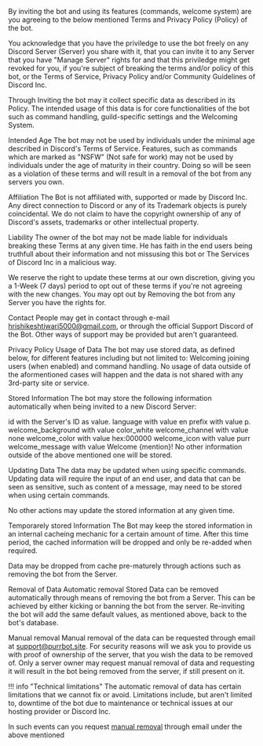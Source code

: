 By inviting the bot and using its features (commands, welcome system) are you agreeing to the below mentioned Terms and Privacy Policy (Policy) of the bot.

You acknowledge that you have the priviledge to use the bot freely on any Discord Server (Server) you share with it, that you can invite it to any Server that you have "Manage Server" rights for and that this priviledge might get revoked for you, if you're subject of breaking the terms and/or policy of this bot, or the Terms of Service, Privacy Policy and/or Community Guidelines of Discord Inc.

Through Inviting the bot may it collect specific data as described in its Policy.
The intended usage of this data is for core functionalities of the bot such as command handling, guild-specific settings and the Welcoming System.

Intended Age
The bot may not be used by individuals under the minimal age described in Discord's Terms of Service.
Features, such as commands which are marked as "NSFW" (Not safe for work) may not be used by individuals under the age of maturity in their country. Doing so will be seen as a violation of these terms and will result in a removal of the bot from any servers you own.

Affiliation
The Bot is not affiliated with, supported or made by Discord Inc.
Any direct connection to Discord or any of its Trademark objects is purely coincidental. We do not claim to have the copyright ownership of any of Discord's assets, trademarks or other intellectual property.

Liability
The owner of the bot may not be made liable for individuals breaking these Terms at any given time.
He has faith in the end users being truthfull about their information and not missusing this bot or The Services of Discord Inc in a malicious way.

We reserve the right to update these terms at our own discretion, giving you a 1-Week (7 days) period to opt out of these terms if you're not agreeing with the new changes.
You may opt out by Removing the bot from any Server you have the rights for.

Contact
People may get in contact through e-mail hrishikeshtiwari5000@gmail.com, or through the official Support Discord of the Bot.
Other ways of support may be provided but aren't guaranteed.

Privacy Policy
Usage of Data
The bot may use stored data, as defined below, for different features including but not limited to: Welcoming joining users (when enabled) and command handling.
No usage of data outside of the aformentioned cases will happen and the data is not shared with any 3rd-party site or service.

Stored Information
The bot may store the following information automatically when being invited to a new Discord Server:

id with the Server's ID as value.
language with value en
prefix with value p.
welcome_background with value color_white
welcome_channel with value none
welcome_color with value hex:000000
welcome_icon with value purr
welcome_message with value Welcome {mention}!
No other information outside of the above mentioned one will be stored.

Updating Data
The data may be updated when using specific commands.
Updating data will require the input of an end user, and data that can be seen as sensitive, such as content of a message, may need to be stored when using certain commands.

No other actions may update the stored information at any given time.

Temporarely stored Information
The Bot may keep the stored information in an internal cacheing mechanic for a certain amount of time.
After this time period, the cached information will be dropped and only be re-added when required.

Data may be dropped from cache pre-maturely through actions such as removing the bot from the Server.

Removal of Data
Automatic removal
Stored Data can be removed automatically through means of removing the bot from a Server. This can be achieved by either kicking or banning the bot from the server. Re-inviting the bot will add the same default values, as mentioned above, back to the bot's database.

Manual removal
Manual removal of the data can be requested through email at support@purrbot.site.
For security reasons will we ask you to provide us with proof of ownership of the server, that you wish the data to be removed of. Only a server owner may request manual removal of data and requesting it will result in the bot being removed from the server, if still present on it.

!!! info "Technical limitations" The automatic removal of data has certain limitations that we cannot fix or avoid.
Limitations include, but aren't limited to, downtime of the bot due to maintenance or technical issues at our hosting provider or Discord Inc.

In such events can you request [manual removal](#manual-removal) through email under the above mentioned 
